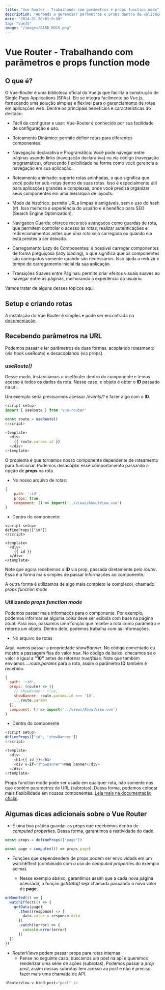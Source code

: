 ```yaml
---
title: "Vue Router - Trabalhando com parâmetros e props function mode"
description: "Aprenda a gerenciar parâmetros e props dentro de aplicações Vue utilizando o Vue Router. Aqui, mostro como trabalhar com props e props funcion mode para facilitar a criação e manutenção de rotas."
date: "2024-01-26:01:0:00"
tag: "VueJS"
image: "/images/CARD_MOCK.png"
---
```


# Vue Router - Trabalhando com parâmetros e props function mode

## O que é?

O Vue-Router é uma biblioteca oficial do Vue.js que facilita a construção de Single Page Applications (SPAs). Ele se integra facilmente ao Vue.js, fornecendo uma solução simples e flexível para o gerenciamento de rotas em aplicações web. Dentre os principais benefícios e características do destaco:

- Fácil de configurar e usar: Vue-Router é conhecido por sua facilidade de configuração e uso.

- Roteamento Dinâmico: permite definir rotas para diferentes componentes.

- Navegação declarativa e Programática: Você pode navegar entre páginas usando links (navegação declarativa) ou via código (navegação programática), oferecendo flexibilidade na forma como você gerencia a navegação em sua aplicação.

- Roteamento aninhado: suporte rotas aninhadas, o que significa que você pode ter sub-rotas dentro de suas rotas. Isso é especialmente útil para aplicações grandes e complexas, onde você precisa organizar seus componentes em uma hierarquia de layouts.

- Modo de histórico: permite URLs limpas e amigáveis, sem o uso do hash (#). Isso melhora a experiência do usuário e é benéfico para SEO (Search Engine Optimization).

- Navigation Guards: oferece recursos avançados como guardas de rota, que permitem controlar o acesso às rotas, realizar autenticações e redirecionamentos antes que uma rota seja carregada ou quando ela está prestes a ser deixada.

- Carregamento Lazy de Componentes: é possível carregar componentes de forma preguiçosa (lazy loading), o que significa que os componentes são carregados somente quando são necessários. Isso ajuda a reduzir o tempo de carregamento inicial da sua aplicação.

- Transições Suaves entre Páginas: permite criar efeitos visuais suaves ao navegar entre as páginas, melhorando a experiência do usuário.

Vamos tratar de alguns desses tópicos aqui.

## Setup e criando rotas

A instalação do Vue Router é simples e pode ser encontrada na [documentação](https://router.vuejs.org/installation.html).

## Recebendo parâmetros na URL

Podemos passar e ler parâmetros de duas formas, acoplando roteamanto (via hook useRoute) e desacoplando (via props).

### _useRoute()_

Desse modo, instanciamos o useRouter dentro do componente e temos acesso à todos os dados da rota. Nesse caso, o objeto é obter o **ID** passado na url.

Um exemplo seria precisarmos acessar _/events/1_ e fazer algo com o **ID**.

```js
<script setup>
import { useRoute } from 'vue-router'

const route = useRoute()
</script>

<template>
  <div>
    {{ route.params.id }}
  </div>
</template>
```

O problema é que tornamos nosso componente dependente de roteamento para funcionar. Podemos desacoplar esse comportamento passando a opção de **props** na rota.

- No nosso arquivo de rotas:

```js
{
    path: ':id',
    props: true,
    component: () => import('../views/AboutView.vue')
}
```

- Dentro do componente:

```
<script setup>
defineProps(['id'])
</script>

<template>
  <div>
    {{ id }}
  </div>
</template>
```

Note que agora recebemos o **ID** via prop, passada diretamente pelo _router_. Essa é a forma mais simples de passar informações ao componente.

A outra forma é utilizamos de algo mais completo (e complexo), chamado _props function mode_

### Utilizando _props function mode_

Podemos passar mais informaçõs para o componente. Por exemplo, podemos informar se alguma coisa deve ser exibida com base na página atual. Para isso, passamos uma função que recebe a rota como parâmetro e retorna um objeto. Dentro dele, podemos trabalha com as informações.

- No arquivo de rotas

Aqui, vamos passar a propriedade _showBanner_. No código comentado eu mostro a passagem fixa do valor _true_. No código de baixo, checamos se o valor é igual a **"10"** antes de retornar _true/false_. Note que também enviamos _...route.params_ para a rota, assim o parâmetro **ID** também é recebido.

```js
{
  path: ':id',
  props: (route) => ({
    // showBanner: true,
    showBanner: route.params.id === '10',
    ...route.params
  }),
  component: () => import('../views/AboutView.vue')
}
```

- Dentro do componente

```js
<script setup>
defineProps(['id', 'showBanner'])
</script>

<template>
  <div>
    <h1>{{ id }}</h1>
    <div v-if="showBanner">Meu banner</div>
  </div>
</template>
```

Props function mode pode ser usado em qualquer rota, não somente nas que contém parametros de URL (subrotas). Dessa forma, podemos colocar mais flexibilidade em nossos componentes. [Leia mais na documentação oficial](https://router.vuejs.org/guide/essentials/passing-props#Function-mode).

## Algumas dicas adicionais sobre o Vue Router

- É uma boa prática guardar as props que recebemos dentro de _computed properties_. Dessa forma, garantimos a reatividade do dado.

```js
const props = defineProps(["page"])

const page = computed(() => props.page)
```

- Funções que dependendem de props podem ser envolvidads em um watchEffect (combinado com o uso de _computed properties_ do exemplo acima).

  - Nesse exemplo abaixo, garantimos assim que a cada nova página acessada, a função _getData()_ seja chamada passando o novo valor de **page**.

```js
onMounted(() => {
  watchEffect(() => {
    getData(page)
      .then((response) => {
        data.value = response.data
      })
      .catch((error) => {
        console.error(error)
      })
  })
})
```

- _RouterViews_ podem passar props para rotas internas
  - Pense no seguinte caso: buscamos um post na api e queremos renderizar uma série de ações (subrotas). Podemos passar a _prop_ _post_, assim nossas subrotas tem acesso ao _post_ e não é preciso fazer mais uma chamada de API.

```js
<RouterView v-bind:post="post" />
```

<!-- ### Redirect e alias

### Redirect

- Router Link chama router.push por baixo dos panos
- podemos fazer um router.replace para o link nao ficar no historico ( desabilita o botao de voltar )

### Error handling e 404

- Resource notfound e network error -->
